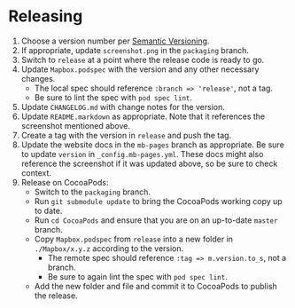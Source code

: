 # Releasing

1. Choose a version number per [Semantic Versioning](http://semver.org/). 
1. If appropriate, update `screenshot.png` in the `packaging` branch. 
1. Switch to `release` at a point where the release code is ready to go. 
1. Update `Mapbox.podspec` with the version and any other necessary changes. 
    - The local spec should reference `:branch => 'release'`, not a tag. 
    - Be sure to lint the spec with `pod spec lint`. 
1. Update `CHANGELOG.md` with change notes for the version. 
1. Update `README.markdown` as appropriate. Note that it references the screenshot mentioned above. 
1. Create a tag with the version in `release` and push the tag. 
1. Update the website docs in the `mb-pages` branch as appropriate. Be sure to update `version` in `_config.mb-pages.yml`. These docs might also reference the screenshot if it was updated above, so be sure to check context. 
1. Release on CocoaPods: 
    - Switch to the `packaging` branch. 
    - Run `git submodule update` to bring the CocoaPods working copy up to date. 
    - Run `cd CocoaPods` and ensure that you are on an up-to-date `master` branch. 
    - Copy `Mapbox.podspec` from `release` into a new folder in `./Mapbox/x.y.z` according to the version. 
        - The remote spec should reference `:tag => m.version.to_s`, not a branch. 
        - Be sure to again lint the spec with `pod spec lint`. 
    - Add the new folder and file and commit it to CocoaPods to publish the release. 
